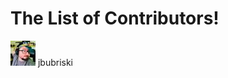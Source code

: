 # The List of Contributors!

<img src='portraits/codeimpossible.png' title='codeimpossible' />
jbubriski
